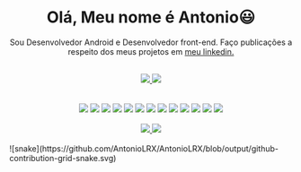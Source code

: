 <div>
    <div align="center">
        <h1 >Olá, Meu nome é Antonio😃️</h1>
        <p>Sou Desenvolvedor Android e Desenvolvedor front-end. Faço publicações a respeito dos meus projetos em <a href="https://www.linkedin.com/in/antonio-xavier-134268180/">meu linkedin.</a></p>
    </div>
    <br>
    <div align="center">
        <a href="https://github.com/AntonioLRX">
            <img height="150em" src="https://github-readme-stats.vercel.app/api?username=AntonioLRX&count_private=true&include_all_commits=true&show_icons=true&theme=transparent&hide_border=false&show_owner=true"/>
            <img height="150em" src="https://github-readme-stats.vercel.app/api/top-langs/?username=AntonioLRX&theme=transparent&hide_border=false&&layout=compact"/>
        </a>
    </div>
    <br><br>
    <div align="center">
        <img width="40px" src="https://cdn.jsdelivr.net/gh/devicons/devicon/icons/html5/html5-original.svg"/>
        <img width="40px" src="https://cdn.jsdelivr.net/gh/devicons/devicon/icons/css3/css3-original.svg"/>
        <img width="40px" src="https://cdn.jsdelivr.net/gh/devicons/devicon/icons/javascript/javascript-original.svg"/>
        <img width="40px" src="https://cdn.jsdelivr.net/gh/devicons/devicon/icons/jquery/jquery-original.svg"/>
        <img width="40px" src="https://cdn.jsdelivr.net/gh/devicons/devicon/icons/php/php-plain.svg"/>
        <img width="40px" src="https://cdn.jsdelivr.net/gh/devicons/devicon/icons/nodejs/nodejs-original.svg"/>
        <img width="40px" src="https://cdn.jsdelivr.net/gh/devicons/devicon/icons/sass/sass-original.svg"/>
        <img width="40px" src="https://cdn.jsdelivr.net/gh/devicons/devicon/icons/react/react-original.svg"/>
        <img width="40px" src="https://cdn.jsdelivr.net/gh/devicons/devicon/icons/figma/figma-original.svg"/>
        <img width="40px" src="https://cdn.jsdelivr.net/gh/devicons/devicon/icons/androidstudio/androidstudio-plain.svg" />
        <img width="40px" src="https://cdn.jsdelivr.net/gh/devicons/devicon/icons/kotlin/kotlin-original.svg" />
        <img width="40px" src="https://cdn.jsdelivr.net/gh/devicons/devicon/icons/java/java-original.svg" />
        <img width="40px" src="https://cdn.jsdelivr.net/gh/devicons/devicon/icons/sqlite/sqlite-original.svg" />
    </div>
    <br>
    <div align="center">
      <a>
        <a href="https://www.linkedin.com/in/augusto-westphal-67b7b3230/"><img src="https://img.shields.io/badge/LinkedIn-0077B5?style=for-the-badge&logo=linkedin&logoColor=white">
        <a href = "lucas.antonio1232@gmail.com"><img src="https://img.shields.io/badge/-Gmail-%23F55?style=for-the-badge&logo=gmail&logoColor=white" target="_blank"></a>
      </a>
    </div>
    <br>
    ![snake](https://github.com/AntonioLRX/AntonioLRX/blob/output/github-contribution-grid-snake.svg)
</div>
